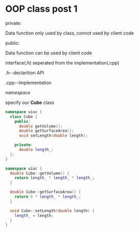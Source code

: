 OOP class post 1
===========

private:

Data function only used by class, connot used by client code

public:

Data function can be used by client code

interface(.h) seperated from the implementation(.cpp)

.h--declarition API

.cpp--Implementation

*namespace*

specify our **Cube** class

```C++
namespace uiuc {
  class Cube {
    public:
      double getVolume();
      double getSurfaceArea();
      void setLength(double length);

    private:
      double length_;
  };
}

namespace uiuc {
  double Cube::getVolume() {
    return length_ * length_ * length_;
  }

  double Cube::getSurfaceArea() {
    return 6 * length_ * length_;
  }

  void Cube::setLength(double length) {
    length_ = length;
  }
}
```
